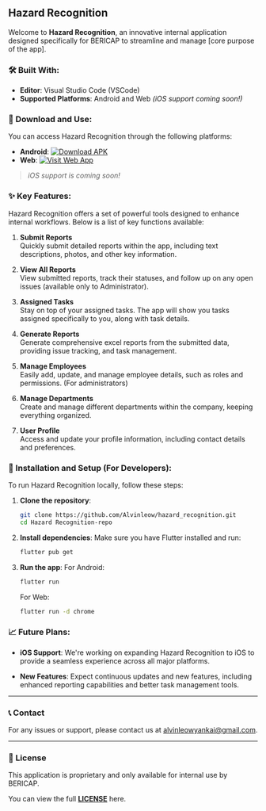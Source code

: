 ## Hazard Recognition

Welcome to **Hazard Recognition**, an innovative internal application designed specifically for BERICAP to streamline and manage [core purpose of the app].

### 🛠️ Built With:

- **Editor**: Visual Studio Code (VSCode)
- **Supported Platforms**: Android and Web _(iOS support coming soon!)_

### 📲 Download and Use:

You can access Hazard Recognition through the following platforms:

- **Android**: [![Download APK](https://img.shields.io/badge/Download-APK-brightgreen?style=for-the-badge&logo=android)](https://github.com/Alvinleow/Public_Hazard_Recognition/releases/download/v1.2.0/hazard_recognition_v1.2.0.apk)
- **Web**: <a href="https://hazard-recognition-13bae.firebaseapp.com/" target="_blank">
  <img src="https://img.shields.io/badge/Open-Web--App-blue?style=for-the-badge&logo=googlechrome" alt="Visit Web App" />
  </a>

> _iOS support is coming soon!_

### ✨ Key Features:

Hazard Recognition offers a set of powerful tools designed to enhance internal workflows. Below is a list of key functions available:

1. **Submit Reports**  
   Quickly submit detailed reports within the app, including text descriptions, photos, and other key information.

2. **View All Reports**  
   View submitted reports, track their statuses, and follow up on any open issues (available only to Administrator).

3. **Assigned Tasks**  
   Stay on top of your assigned tasks. The app will show you tasks assigned specifically to you, along with task details.

4. **Generate Reports**  
   Generate comprehensive excel reports from the submitted data, providing issue tracking, and task management.

5. **Manage Employees**  
   Easily add, update, and manage employee details, such as roles and permissions. (For administrators)

6. **Manage Departments**  
   Create and manage different departments within the company, keeping everything organized.

7. **User Profile**  
   Access and update your profile information, including contact details and preferences.

### 🔧 Installation and Setup (For Developers):

To run Hazard Recognition locally, follow these steps:

1. **Clone the repository**:
   ```bash
   git clone https://github.com/Alvinleow/hazard_recognition.git
   cd Hazard Recognition-repo
   ```
2. **Install dependencies**: Make sure you have Flutter installed and run:
   ```bash
   flutter pub get
   ```
3. **Run the app**: For Android:

   ```bash
   flutter run
   ```

   For Web:

   ```bash
   flutter run -d chrome
   ```

### 📈 Future Plans:

- **iOS Support**: We're working on expanding Hazard Recognition to iOS to provide a seamless experience across all major platforms.

- **New Features**: Expect continuous updates and new features, including enhanced reporting capabilities and better task management tools.

---

### 📞 Contact

For any issues or support, please contact us at [alvinleowyankai@gmail.com](mailto:alvinleowyankai@gmail.com).

---

### 📄 License

This application is proprietary and only available for internal use by BERICAP.

You can view the full **[LICENSE](LICENSE)** here.
